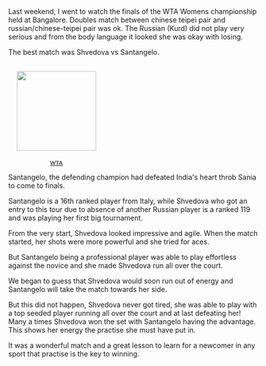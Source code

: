 <html><body><p>Last weekend, I went to watch the finals of the WTA Womens championship held at Bangalore. Doubles match between chinese teipei pair and russian/chinese-teipei pair was ok. The Russian (Kurd) did not play very serious and from the body language it looked she was okay with losing.



The best match was Shvedova vs Santangelo. 



</p><div style="text-align:center;width:194px;font-family:arial,sans-serif;font-size:83%;"><div style="height:194px;background:url('http://picasaweb.google.com/f/img/transparent_album_background.gif') no-repeat left;"><a href="http://picasaweb.google.com/orsenthil/WTA"><img src="http://lh3.google.com/image/orsenthil/RdwsGlq5yHE/AAAAAAAAA4U/yObeagp8oc4/s160-c/WTA.jpg" width="160" height="160" style="border:none;margin-top:16px;padding:0;"></a></div><a href="http://picasaweb.google.com/orsenthil/WTA"><div style="color:#4D4D4D;font-weight:bold;text-decoration:none;">WTA</div></a><div style="color:#808080;"></div></div>



Santangelo, the defending champion had defeated India's heart throb Sania to come to finals.

Santangelo is a 16th ranked player from Italy, while Shvedova who got an entry to this tour due to absence of another Russian player is a ranked 119 and was playing her first big tournament.



From the very start, Shvedova looked impressive and agile. When the match started, her shots were more powerful and she tried for aces.

But Santangelo being a professional player was able to play effortless against the novice and she made Shvedova run all over the court.

We began to guess that Shvedova would soon run out of energy and Santangelo will take the match towards her side.

But this did not happen, Shvedova never got tired, she was able to play with a top seeded player running all over the court and at last defeating her! Many a times Shvedova won the set with Santangelo having the advantage. This shows her energy the practise she must have put in. 

It was a wonderful match and a great lesson to learn for a newcomer in any sport that practise is the key to winning.</body></html>